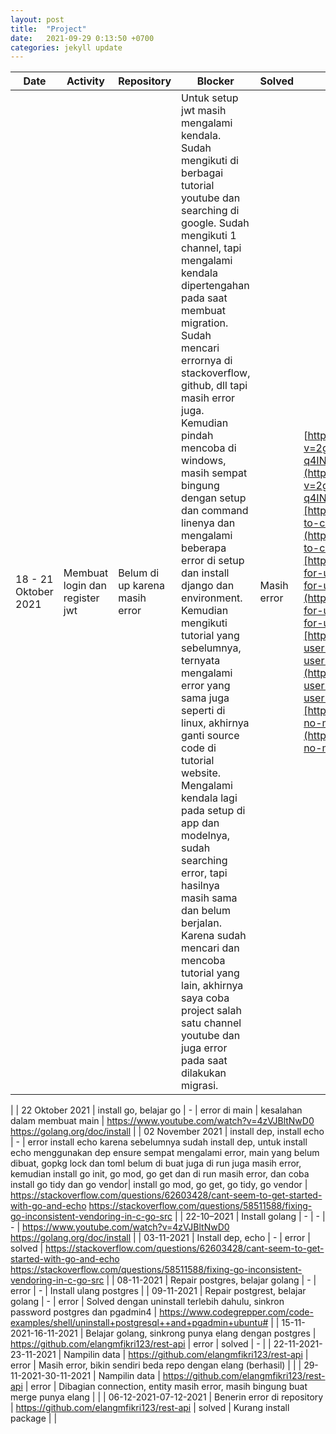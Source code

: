 ```yaml
---
layout: post
title:  "Project"
date:   2021-09-29 0:13:50 +0700
categories: jekyll update
---
```

| Date | Activity | Repository | Blocker | Solved | Link |
| --- | --- | --- | --- | --- | --- |
| 18 - 21 Oktober 2021 | Membuat login dan register jwt | Belum di up karena masih error | Untuk setup jwt masih mengalami kendala. Sudah mengikuti di berbagai tutorial youtube dan searching di google. Sudah mengikuti 1 channel, tapi mengalami kendala dipertengahan pada saat membuat migration. Sudah mencari errornya di stackoverflow, github, dll tapi masih error juga. Kemudian pindah mencoba di windows, masih sempat bingung dengan setup dan command linenya dan mengalami beberapa error di setup dan install django dan environment. Kemudian mengikuti tutorial yang sebelumnya, ternyata mengalami error yang sama juga seperti di linux, akhirnya ganti source code di tutorial website. Mengalami kendala lagi pada setup di app dan modelnya, sudah searching error, tapi hasilnya masih sama dan belum berjalan. Karena sudah mencari dan mencoba tutorial yang lain, akhirnya saya coba project salah satu channel youtube dan juga error pada saat dilakukan migrasi. | Masih error | [https://www.youtube.com/watch?v=2gBwkzo5xoY&amp;list=PLx-q4INfd95FWHy9M3Gt6NkUGR2R2yqT8&amp;index=2](https://www.youtube.com/watch?v=2gBwkzo5xoY&amp;list=PLx-q4INfd95FWHy9M3Gt6NkUGR2R2yqT8&amp;index=2)[https://www.codingforentrepreneurs.com/blog/how-to-create-a-custom-django-user-model/](https://www.codingforentrepreneurs.com/blog/how-to-create-a-custom-django-user-model/)[https://forum.djangoproject.com/t/reverse-accessor-for-user-groups-clashes-with-reverse-accessor-for-user-groups/6591](https://forum.djangoproject.com/t/reverse-accessor-for-user-groups-clashes-with-reverse-accessor-for-user-groups/6591)[https://stackoverflow.com/questions/49189402/auth-user-groups-fields-e304-reverse-accessor-for-user-groups-clashes-with](https://stackoverflow.com/questions/49189402/auth-user-groups-fields-e304-reverse-accessor-for-user-groups-clashes-with)[https://stackoverflow.com/questions/12728004/error-no-module-named-psycopg2-extensions](https://stackoverflow.com/questions/12728004/error-no-module-named-psycopg2-extensions)
 |
| 22 Oktober 2021 | install go, belajar go | - | error di main | kesalahan dalam membuat main | https://www.youtube.com/watch?v=4zVJBltNwD0 https://golang.org/doc/install |
| 02 November 2021 | install dep, install echo | - | error install echo karena sebelumnya sudah install dep, untuk install echo menggunakan dep ensure sempat mengalami error, main yang belum dibuat, gopkg lock dan toml belum di buat juga di run juga masih error, kemudian install go init, go mod, go get dan di run masih error, dan coba install go tidy dan go vendor| install go mod, go get, go tidy, go vendor | https://stackoverflow.com/questions/62603428/cant-seem-to-get-started-with-go-and-echo https://stackoverflow.com/questions/58511588/fixing-go-inconsistent-vendoring-in-c-go-src |
| 22-10–2021 | Install golang | - | - | - | https://www.youtube.com/watch?v=4zVJBltNwD0 https://golang.org/doc/install
 |
| 03-11-2021 | Install dep, echo | - | error | solved | https://stackoverflow.com/questions/62603428/cant-seem-to-get-started-with-go-and-echo https://stackoverflow.com/questions/58511588/fixing-go-inconsistent-vendoring-in-c-go-src
 |
| 08-11-2021 | Repair postgres, belajar golang | - | error | - | Install ulang postgres |
| 09-11-2021 | Repair postgrest, belajar golang | - | error | Solved dengan uninstall terlebih dahulu, sinkron password postgres dan pgadmin4 | https://www.codegrepper.com/code-examples/shell/uninstall+postgresql++and+pgadmin+ubuntu# |
| 15-11-2021-16-11-2021 | Belajar golang, sinkrong punya elang dengan postgres | https://github.com/elangmfikri123/rest-api | error | solved | - |
| 22-11-2021-23-11-2021 | Nampilin data | https://github.com/elangmfikri123/rest-api | error | Masih error, bikin sendiri beda repo dengan elang (berhasil) |
 |
| 29-11-2021-30-11-2021 | Nampilin data | https://github.com/elangmfikri123/rest-api | error | Dibagian connection, entity masih error, masih bingung buat merge punya elang |
 |
| 06-12-2021-07-12-2021 | Benerin error di repository | https://github.com/elangmfikri123/rest-api | solved | Kurang install package |
 |
